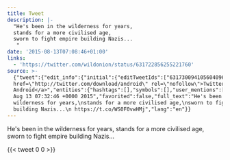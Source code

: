 ```yaml
---
title: Tweet
description: |-
  "He's been in the wilderness for years,
  stands for a more civilised age,
  sworn to fight empire building Nazis...
   "
date: '2015-08-13T07:08:46+01:00'
links:
  - 'https://twitter.com/wildonion/status/631722856255221760'
source: >-
  {"tweet":{"edit_info":{"initial":{"editTweetIds":["631730094105604096"],"editableUntil":"2015-08-13T08:32:46.069Z","editsRemaining":"5","isEditEligible":true}},"retweeted":false,"source":"<a
  href=\"http://twitter.com/download/android\" rel=\"nofollow\">Twitter for
  Android</a>","entities":{"hashtags":[],"symbols":[],"user_mentions":[],"urls":[{"url":"https://t.co/WS0F0vwHMj","expanded_url":"https://twitter.com/wildonion/status/631722856255221760","display_url":"twitter.com/wildonion/stat…","indices":["113","136"]}]},"display_text_range":["0","136"],"favorite_count":"0","id_str":"631730094105604096","truncated":false,"retweet_count":"0","id":"631730094105604096","possibly_sensitive":false,"created_at":"Thu
  Aug 13 07:32:46 +0000 2015","favorited":false,"full_text":"He's been in the
  wilderness for years,\nstands for a more civilised age,\nsworn to fight empire
  building Nazis...\n https://t.co/WS0F0vwHMj","lang":"en"}}
---
```

He's been in the wilderness for years,
stands for a more civilised age,
sworn to fight empire building Nazis...
 
    
{{< tweet 0 0 >}}
    
